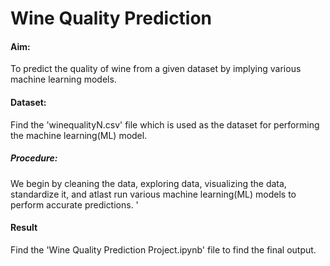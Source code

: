# Wine Quality Prediction 

#### Aim:
To predict the quality of wine from a given dataset by implying various machine learning models.

#### Dataset:
Find the 'winequalityN.csv' file which is used as the dataset for performing the machine learning(ML) model.

##### Procedure: 
We begin by cleaning the data, exploring data, visualizing the data, standardize it, and atlast run various machine learning(ML) models to perform accurate predictions. '

#### Result
Find the 'Wine Quality Prediction Project.ipynb' file to find the final output.
